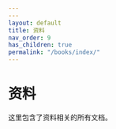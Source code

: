```yaml
---
---
layout: default
title: 资料
nav_order: 9
has_children: true
permalink: "/books/index/"
---
```


# 资料

这里包含了资料相关的所有文档。
